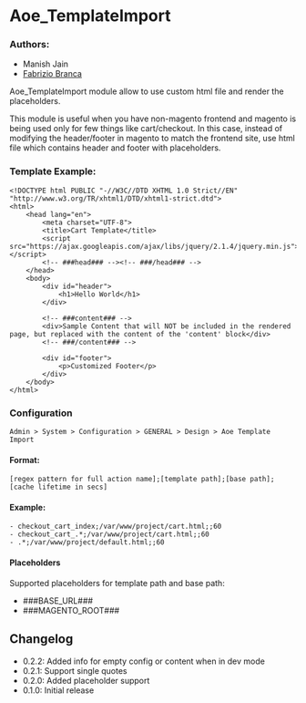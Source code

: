 # Aoe_TemplateImport

### Authors:
- Manish Jain
- [Fabrizio Branca](https://twitter.com/fbrnc)

Aoe_TemplateImport module allow to use custom html file and render the placeholders.

This module is useful when you have non-magento frontend and magento is being used only for few things like cart/checkout.
In this case, instead of modifying the header/footer in magento to match the frontend site, use html file which contains header and footer with placeholders.

### Template Example:
```
<!DOCTYPE html PUBLIC "-//W3C//DTD XHTML 1.0 Strict//EN" "http://www.w3.org/TR/xhtml1/DTD/xhtml1-strict.dtd">
<html>
    <head lang="en">
        <meta charset="UTF-8">
        <title>Cart Template</title>
        <script src="https://ajax.googleapis.com/ajax/libs/jquery/2.1.4/jquery.min.js"></script>
        <!-- ###head### --><!-- ###/head### -->
    </head>
    <body>
        <div id="header">
            <h1>Hello World</h1>
        </div>
        
        <!-- ###content### -->
        <div>Sample Content that will NOT be included in the rendered page, but replaced with the content of the 'content' block</div>
        <!-- ###/content### -->
        
        <div id="footer">
            <p>Customized Footer</p>
        </div>
    </body>
</html>
```

### Configuration
```
Admin > System > Configuration > GENERAL > Design > Aoe Template Import
```

#### Format:
```
[regex pattern for full action name];[template path];[base path];[cache lifetime in secs]
```

#### Example:
```
- checkout_cart_index;/var/www/project/cart.html;;60
- checkout_cart_.*;/var/www/project/cart.html;;60
- .*;/var/www/project/default.html;;60
```

#### Placeholders
Supported placeholders for template path and base path:
- ###BASE_URL###
- ###MAGENTO_ROOT###

## Changelog

* 0.2.2: Added info for empty config or content when in dev mode
* 0.2.1: Support single quotes
* 0.2.0: Added placeholder support
* 0.1.0: Initial release



